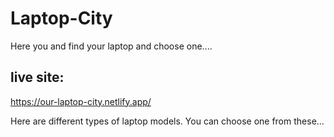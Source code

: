 # Laptop-City

Here you and find your laptop and choose one....

## live site: 

https://our-laptop-city.netlify.app/

Here are different types of laptop models. You can choose one from these...
